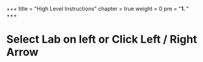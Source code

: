 +++
title = "High Level Instructions"
chapter = true
weight = 0
pre = "<b>1. </b>"
+++

**Select Lab on left or Click Left / Right Arrow**
====
